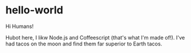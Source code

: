 hello-world
===========

Hi Humans!

Hubot here, I likw Node.js and Coffeescript (that's what I'm made of!).
I've had tacos on the moon and find them far superior to Earth tacos.
